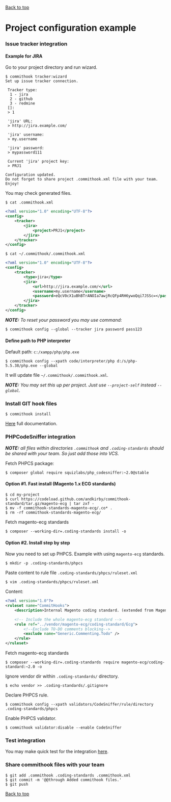 [Back to top](../README.md)

# Project configuration example

### Issue tracker integration
#### Example for JIRA
Go to your project directory and run wizard.
```
$ commithook tracker:wizard
Set up issue tracker connection.

 Tracker type:
  1 - jira
  2 - github
  3 - redmine
 []:
 > 1

 'jira' URL:
 > http://jira.example.com/

 'jira' username:
 > my.username

 'jira' password:
 > mypassword111

 Current 'jira' project key:
 > PRJ1

Configuration updated.
Do not forget to share project .commithook.xml file with your team.
Enjoy!
```
You may check generated files.
```
$ cat .commithook.xml
```
```xml
<?xml version="1.0" encoding="UTF-8"?>
<config>
    <tracker>
        <jira>
            <project>PRJ1</project>
        </jira>
    </tracker>
</config>
```
```
$ cat ~/.commithook/.commithook.xml
```
```xml
<?xml version="1.0" encoding="UTF-8"?>
<config>
    <tracker>
        <type>jira</type>
        <jira>
            <url>http://jira.example.com/</url>
            <username>my.username</username>
            <password>eQcV0cX1uBhBTrANOIa7awjRcQFp4RH6ywoQqi7JSSc=</password>
        </jira>
    </tracker>
</config>
```
_**NOTE:** To reset your password you may use command:_
```
$ commithook config --global --tracker jira password pass123
```

#### Define path to PHP interpreter
Default path: `c:/xampp/php/php.exe`
```
$ commithook config --xpath code/interpreter/php d:/s/php-5.5.38/php.exe --global
```
It will update file `~/.commithook/.commithook.xml`.

_**NOTE:** You may set this up per project. Just use `--project-self` instead `--global`._

### Install GIT hook files
```
$ commithook install
```
[Here](hooks-installation.md) full documentation.

### PHPCodeSniffer integration

_**NOTE:** all files within directories `.commithook` and `.coding-standards` should be shared with your team. So just add those into VCS._

Fetch PHPCS package:
```
$ composer global require squizlabs/php_codesniffer:~2.0@stable
```

#### Option #1. Fast install (Magento 1.x ECG standards)

```
$ cd my-project
$ curl https://codeload.github.com/andkirby/commithook-standard/tar.gz/magento-ecg | tar zxf -
$ mv -f commithook-standards-magento-ecg/.co* .
$ rm -rf commithook-standards-magento-ecg/
```

Fetch magento-ecg standards
```
$ composer --working-dir=.coding-standards install -o
```

#### Option #2. Install step by step

Now you need to set up PHPCS. Example with using `magento-ecg` standards.
```shell
$ mkdir -p .coding-standards/phpcs
```
Paste content to rule file `.coding-standards/phpcs/ruleset.xml`
```
$ vim .coding-standards/phpcs/ruleset.xml
```
Content:
```xml
<?xml version="1.0"?>
<ruleset name="CommitHooks">
    <description>Internal Magento coding standard. (extended from Magento ECG)</description>

    <!-- Include the whole magento-ecg standard -->
    <rule ref="../vendor/magento-ecg/coding-standard/Ecg">
        <!--Exclude TO-DO comments blocking-->
        <exclude name="Generic.Commenting.Todo" />
    </rule>
</ruleset>
```
Fetch magento-ecg standards
```
$ composer --working-dir=.coding-standards require magento-ecg/coding-standard:~2.0 -o
```
Ignore vendor dir within `.coding-standards/` directory.
```
$ echo vendor >> .coding-standards/.gitignore
```

Declare PHPCS rule.
```
$ commithook config --xpath validators/CodeSniffer/rule/directory .coding-standards/phpcs
```
Enable PHPCS validator.
```
$ commithook validator:disable --enable CodeSniffer
```

### Test integration
You may make quick test for the integration [here](test-code.md).

### Share commithook files with your team
```
$ git add .commithook .coding-standards .commithook.xml
$ git commit -m '@@through Added commithook files.'
$ git push
```

[Back to top](../README.md)
